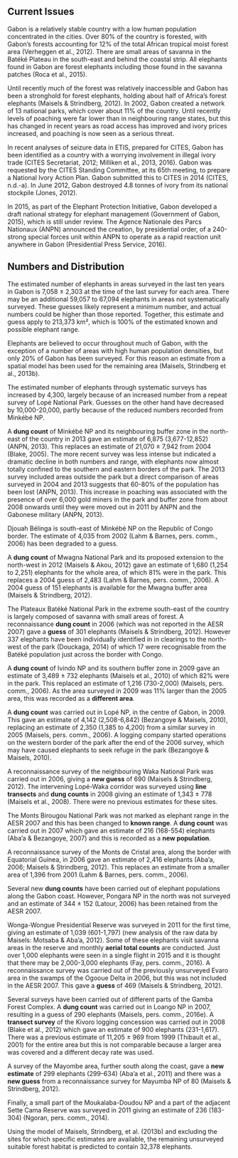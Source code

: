 ## Current Issues

Gabon is a relatively stable country with a low human population concentrated in the cities. Over 80% of the country is forested, with Gabon’s forests accounting for 12% of the total African tropical moist forest area (Verheggen et al., 2012). There are small areas of savanna in the Batéké Plateau in the south-east and behind the coastal strip. All elephants found in Gabon are forest elephants including those found in the savanna patches (Roca et al., 2015).

Until recently much of the forest was relatively inaccessible and Gabon has been a stronghold for forest elephants, holding about half of Africa’s forest elephants (Maisels & Strindberg, 2012). In 2002, Gabon created a network of 13 national parks, which cover about 11% of the country. Until recently levels of poaching were far lower than in neighbouring range states, but this has changed in recent years as road access has improved and ivory prices increased, and poaching is now seen as a serious threat.

In recent analyses of seizure data in ETIS, prepared for CITES, Gabon has been identified as a country with a worrying involvement in illegal ivory trade (CITES Secretariat, 2012; Milliken et al., 2013, 2016). Gabon was requested by the CITES Standing Committee, at its 65th meeting, to prepare a National Ivory Action Plan. Gabon submitted this to CITES in 2014 (CITES, n.d.-a). In June 2012, Gabon destroyed 4.8 tonnes of ivory from its national stockpile (Jones, 2012).

In 2015, as part of the Elephant Protection Initiative, Gabon developed a draft national strategy for elephant management (Government of Gabon, 2015), which is still under review. The Agence Nationale des Parcs Nationaux (ANPN) announced the creation, by presidential order, of a 240-strong special forces unit within ANPN to operate as a rapid reaction unit anywhere in Gabon (Presidential Press Service, 2016).

## Numbers and Distribution

The estimated number of elephants in areas surveyed in the last ten years in Gabon is 7,058 ± 2,303 at the time of the last survey for each area. There may be an additional 59,057 to 67,094 elephants in areas not systematically surveyed. These guesses likely represent a minimum number, and actual numbers could be higher than those reported. Together, this estimate and guess apply to 213,373 km², which is 100% of the estimated known and possible elephant range.

Elephants are believed to occur throughout much of Gabon, with the exception of a number of areas with high human population densities, but only 20% of Gabon has been surveyed. For this reason an estimate from a spatial model has been used for the remaining area (Maisels, Strindberg et al., 2013b).

The estimated number of elephants through systematic surveys has increased by 4,300, largely because of an increased number from a repeat survey of Lopé National Park. Guesses on the other hand have decreased by 10,000-20,000, partly because of the reduced numbers recorded from Minkébé NP.

A **dung count** of Minkébé NP and its neighbouring buffer zone in the north-east of the country in 2013 gave an estimate of 6,875 (3,677-12,852) (ANPN, 2013). This replaces an estimate of 21,070 ± 7,942 from 2004 (Blake, 2005). The more recent survey was less intense but indicated a dramatic decline in both numbers and range, with elephants now almost totally confined to the southern and eastern borders of the park. The 2013 survey included areas outside the park but a direct comparison of areas surveyed in 2004 and 2013 suggests that 60-80% of the population has been lost (ANPN, 2013). This increase in poaching was associated with the presence of over 6,000 gold miners in the park and buffer zone from about 2008 onwards until they were moved out in 2011 by ANPN and the Gabonese military (ANPN, 2013).

Djouah Bélinga is south-east of Minkébé NP on the Republic of Congo border. The estimate of 4,035 from 2002 (Lahm & Barnes, pers. comm., 2006) has been degraded to a guess.

A **dung count** of Mwagna National Park and its proposed extension to the north-west in 2012 (Maisels & Akou, 2012) gave an estimate of 1,680 (1,254 to 2,251) elephants for the whole area, of which 81% were in the park. This replaces a 2004 guess of 2,483 (Lahm & Barnes, pers. comm., 2006). A 2004 guess of 151 elephants is available for the Mwagna buffer area (Maisels & Strindberg, 2012).

The Plateaux Batéké National Park in the extreme south-east of the country is largely composed of savanna with small areas of forest. A reconnaissance **dung count** in 2006 (which was not reported in the AESR 2007) gave a **guess** of 301 elephants (Maisels & Strindberg, 2012). However 337 elephants have been individually identified in in clearings to the north-west of the park (Douckaga, 2014) of which 17 were recognisable from the Batéké population just across the border with Congo.

A **dung count** of Ivindo NP and its southern buffer zone in 2009 gave an estimate of 3,489 ± 732 elephants (Maisels et al., 2010) of which 82% were in the park. This replaced an estimate of 1,216 (730-2,000) (Maisels, pers. comm., 2006). As the area surveyed in 2009 was 11% larger than the 2005 area, this was recorded as a **different area**.

A **dung count** was carried out in Lopé NP, in the centre of Gabon, in 2009. This gave an estimate of 4,142 (2,508-6,842) (Bezangoye & Maisels, 2010), replacing an estimate of 2,350 (1,385 to 4,200) from a similar survey in 2005 (Maisels, pers. comm., 2006). A logging company started operations on the western border of the park after the end of the 2006 survey, which may have caused elephants to seek refuge in the park (Bezangoye & Maisels, 2010).

A reconnaissance survey of the neighbouring Waka National Park was carried out in 2006, giving a **new guess** of 690 (Maisels & Strindberg, 2012). The intervening Lopé-Waka corridor was surveyed using **line transects** and **dung counts** in 2008 giving an estimate of 1,343 ± 778 (Maisels et al., 2008). There were no previous estimates for these sites.

The Monts Birougou National Park was not marked as elephant range in the AESR 2007 and this has been changed to **known range**. A **dung count** was carried out in 2007 which gave an estimate of 216 (168-554) elephants (Aba’a & Bezangoye, 2007) and this is recorded as a **new population**.

A reconnaissance survey of the Monts de Cristal area, along the border with Equatorial Guinea, in 2006 gave an estimate of 2,416 elephants (Aba’a, 2006; Maisels & Strindberg, 2012). This replaces an estimate from a smaller area of 1,396 from 2001 (Lahm & Barnes, pers. comm., 2006).

Several new **dung counts** have been carried out of elephant populations along the Gabon coast. However, Pongara NP in the north was not surveyed and an estimate of 344 ± 152 (Latour, 2006) has been retained from the AESR 2007.

Wonga-Wongue Presidential Reserve was surveyed in 2011 for the first time, giving an estimate of 1,039 (601-1,797) (new analysis of the raw data by Maisels: Motsaba & Aba’a, 2012). Some of these elephants visit savanna areas in the reserve and monthly **aerial total counts** are conducted. Just over 1,000 elephants were seen in a single flight in 2015 and it is thought that there may be 2,000-3,000 elephants (Fay, pers. comm., 2016). A reconnaissance survey was carried out of the previously unsurveyed Evaro area in the swamps of the Ogooue Delta in 2006, but this was not included in the AESR 2007. This gave a **guess** of 469 (Maisels & Strindberg, 2012).

Several surveys have been carried out of different parts of the Gamba Forest Complex. A **dung count** was carried out in Loango NP in 2007, resulting in a guess of 290 elephants (Maisels, pers. comm., 2016e). A **transect survey** of the Kivoro logging concession was carried out in 2008 (Blake et al., 2012) which gave an estimate of 900 elephants (231-1,617). There was a previous estimate of 11,205 ± 969 from 1999 (Thibault et al., 2001) for the entire area but this is not comparable because a larger area was covered and a different decay rate was used.

A survey of the Mayombe area, further south along the coast, gave a **new estimate** of 299 elephants (299-634) (Aba’a et al., 2011) and there was a **new guess** from a reconnaissance survey for Mayumba NP of 80 (Maisels & Strindberg, 2012).

Finally, a small part of the Moukalaba-Doudou NP and a part of the adjacent Sette Cama Reserve was surveyed in 2011 giving an estimate of 236 (183-304) (Ngoran, pers. comm., 2014).

Using the model of Maisels, Strindberg, et al. (2013b) and excluding the sites for which specific estimates are available, the remaining unsurveyed suitable forest habitat is predicted to contain 32,378 elephants.